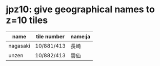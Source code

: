 # jpz10: give geographical names to z=10 tiles

name | tile number | name:ja
--- | --- | ---
nagasaki | 10/881/413 | 長崎
unzen | 10/882/413 | 雲仙
